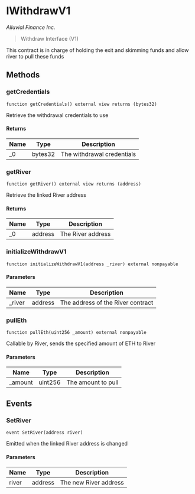 # IWithdrawV1

*Alluvial Finance Inc.*

> Withdraw Interface (V1)

This contract is in charge of holding the exit and skimming funds and allow river to pull these funds



## Methods

### getCredentials

```solidity
function getCredentials() external view returns (bytes32)
```

Retrieve the withdrawal credentials to use




#### Returns

| Name | Type | Description |
|---|---|---|
| _0 | bytes32 | The withdrawal credentials |

### getRiver

```solidity
function getRiver() external view returns (address)
```

Retrieve the linked River address




#### Returns

| Name | Type | Description |
|---|---|---|
| _0 | address | The River address |

### initializeWithdrawV1

```solidity
function initializeWithdrawV1(address _river) external nonpayable
```





#### Parameters

| Name | Type | Description |
|---|---|---|
| _river | address | The address of the River contract |

### pullEth

```solidity
function pullEth(uint256 _amount) external nonpayable
```

Callable by River, sends the specified amount of ETH to River



#### Parameters

| Name | Type | Description |
|---|---|---|
| _amount | uint256 | The amount to pull |



## Events

### SetRiver

```solidity
event SetRiver(address river)
```

Emitted when the linked River address is changed



#### Parameters

| Name | Type | Description |
|---|---|---|
| river  | address | The new River address |



